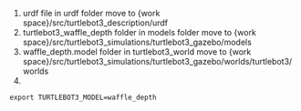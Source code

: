 1. urdf file in urdf folder move to {work space}/src/turtlebot3_description/urdf
2. turtlebot3_waffle_depth folder in models folder move to {work space}/src/turtlebot3_simulations/turtlebot3_gazebo/models
3. waffle_depth.model folder in turtlebot3_world move to {work space}/src/turtlebot3_simulations/turtlebot3_gazebo/worlds/turtlebot3/worlds
4.
```
export TURTLEBOT3_MODEL=waffle_depth
```
